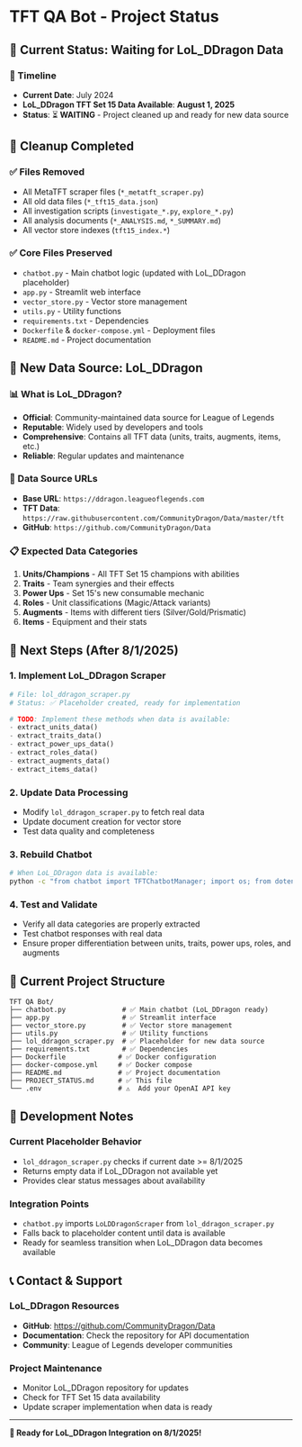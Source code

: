 # TFT QA Bot - Project Status

## 🎯 **Current Status: Waiting for LoL_DDragon Data**

### **📅 Timeline**
- **Current Date**: July 2024
- **LoL_DDragon TFT Set 15 Data Available**: **August 1, 2025**
- **Status**: ⏳ **WAITING** - Project cleaned up and ready for new data source

## 🧹 **Cleanup Completed**

### **✅ Files Removed**
- All MetaTFT scraper files (`*_metatft_scraper.py`)
- All old data files (`*_tft15_data.json`)
- All investigation scripts (`investigate_*.py`, `explore_*.py`)
- All analysis documents (`*_ANALYSIS.md`, `*_SUMMARY.md`)
- All vector store indexes (`tft15_index.*`)

### **✅ Core Files Preserved**
- `chatbot.py` - Main chatbot logic (updated with LoL_DDragon placeholder)
- `app.py` - Streamlit web interface
- `vector_store.py` - Vector store management
- `utils.py` - Utility functions
- `requirements.txt` - Dependencies
- `Dockerfile` & `docker-compose.yml` - Deployment files
- `README.md` - Project documentation

## 🔄 **New Data Source: LoL_DDragon**

### **📊 What is LoL_DDragon?**
- **Official**: Community-maintained data source for League of Legends
- **Reputable**: Widely used by developers and tools
- **Comprehensive**: Contains all TFT data (units, traits, augments, items, etc.)
- **Reliable**: Regular updates and maintenance

### **🔗 Data Source URLs**
- **Base URL**: `https://ddragon.leagueoflegends.com`
- **TFT Data**: `https://raw.githubusercontent.com/CommunityDragon/Data/master/tft`
- **GitHub**: `https://github.com/CommunityDragon/Data`

### **📋 Expected Data Categories**
1. **Units/Champions** - All TFT Set 15 champions with abilities
2. **Traits** - Team synergies and their effects
3. **Power Ups** - Set 15's new consumable mechanic
4. **Roles** - Unit classifications (Magic/Attack variants)
5. **Augments** - Items with different tiers (Silver/Gold/Prismatic)
6. **Items** - Equipment and their stats

## 🚀 **Next Steps (After 8/1/2025)**

### **1. Implement LoL_DDragon Scraper**
```python
# File: lol_ddragon_scraper.py
# Status: ✅ Placeholder created, ready for implementation

# TODO: Implement these methods when data is available:
- extract_units_data()
- extract_traits_data()
- extract_power_ups_data()
- extract_roles_data()
- extract_augments_data()
- extract_items_data()
```

### **2. Update Data Processing**
- Modify `lol_ddragon_scraper.py` to fetch real data
- Update document creation for vector store
- Test data quality and completeness

### **3. Rebuild Chatbot**
```bash
# When LoL_DDragon data is available:
python -c "from chatbot import TFTChatbotManager; import os; from dotenv import load_dotenv; load_dotenv(); manager = TFTChatbotManager(os.getenv('OPENAI_API_KEY')); manager.initialize(force_rebuild=True)"
```

### **4. Test and Validate**
- Verify all data categories are properly extracted
- Test chatbot responses with real data
- Ensure proper differentiation between units, traits, power ups, roles, and augments

## 📁 **Current Project Structure**

```
TFT QA Bot/
├── chatbot.py              # ✅ Main chatbot (LoL_DDragon ready)
├── app.py                  # ✅ Streamlit interface
├── vector_store.py         # ✅ Vector store management
├── utils.py                # ✅ Utility functions
├── lol_ddragon_scraper.py  # ✅ Placeholder for new data source
├── requirements.txt        # ✅ Dependencies
├── Dockerfile             # ✅ Docker configuration
├── docker-compose.yml     # ✅ Docker compose
├── README.md              # ✅ Project documentation
├── PROJECT_STATUS.md      # ✅ This file
└── .env                   # ⚠️  Add your OpenAI API key
```

## 🔧 **Development Notes**

### **Current Placeholder Behavior**
- `lol_ddragon_scraper.py` checks if current date >= 8/1/2025
- Returns empty data if LoL_DDragon not available yet
- Provides clear status messages about availability

### **Integration Points**
- `chatbot.py` imports `LoLDDragonScraper` from `lol_ddragon_scraper.py`
- Falls back to placeholder content until data is available
- Ready for seamless transition when LoL_DDragon data becomes available

## 📞 **Contact & Support**

### **LoL_DDragon Resources**
- **GitHub**: https://github.com/CommunityDragon/Data
- **Documentation**: Check the repository for API documentation
- **Community**: League of Legends developer communities

### **Project Maintenance**
- Monitor LoL_DDragon repository for updates
- Check for TFT Set 15 data availability
- Update scraper implementation when data is ready

---

**🎯 Ready for LoL_DDragon Integration on 8/1/2025!** 